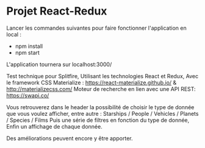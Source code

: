 # Projet React-Redux

Lancer les commandes suivantes pour faire fonctionner l'application en local :
  - npm install
  - npm start

L'application tournera sur localhost:3000/

Test technique pour Splitfire, 
Utilisant les technologies React et Redux, 
Avec le framework CSS Materialize : https://react-materialize.github.io/ & http://materializecss.com/
Moteur de recherche en lien avec une API REST: https://swapi.co/
 
Vous retrouverez dans le header la possibilité de choisir le type de donnée que vous voulez afficher,
entre autre : Starships / People / Vehicles / Planets / Species / Films
Puis une série de filtres en fonction du type de donnée,
Enfin un affichage de chaque donnée.

Des améliorations peuvent encore y être apporter.
